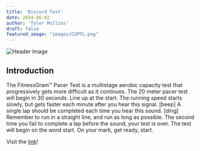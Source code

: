 ```yaml
---
title: 'Discord Test'
date: 2024-06-02
author: 'Tyler Mullins'
draft: false
featured_image: "images/CUPFL.png"
---
```

![Header Image](https://preview.redd.it/i-got-bored-so-i-decided-to-draw-a-random-image-on-the-v0-4ig97vv85vjb1.png?width=1080&crop=smart&auto=webp&s=28c3ad73cff636f7ba478a0c19d734cd538949d4)


## Introduction

The FitnessGram™ Pacer Test is a multistage aerobic capacity test that progressively gets more difficult as it continues. The 20 meter pacer test will begin in 30 seconds. Line up at the start. The running speed starts slowly, but gets faster each minute after you hear this signal. [beep] A single lap should be completed each time you hear this sound. [ding] Remember to run in a straight line, and run as long as possible. The second time you fail to complete a lap before the sound, your test is over. The test will begin on the word start. On your mark, get ready, start.

Visit the [link](https://pages.cs.wisc.edu/~harron/)!

